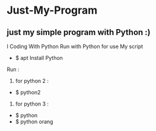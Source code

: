 # Just-My-Program
## just my simple program with Python :)

I Coding With Python Run with Python for use My script

* $ apt Install Python

Run :

1. for python 2 :
* $ python2 <name script>
  
1. for python 3 :
* $ python <name script>
* $ python <name script>
</s> </s> </s> </s> </s> </s> </s> </s> </s> </s> </s> </s> </s> </s> </s> </s> </s> </s> </s> </s> </s> </s> </s> </s> </s> </s> orang </s>
